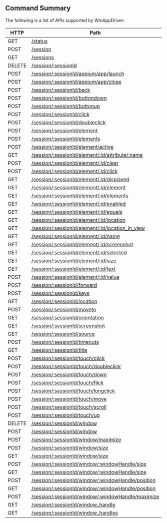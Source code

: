 ## Command Summary

The following is a list of APIs supported by WinAppDriver:

| HTTP   	| Path                                                                              	|
|--------	|-----------------------------------------------------------------------------------	|
| GET    	| [/status                                           ](./../Tests/WebDriverAPI/Status.cs)                 	|
| POST   	| [/session                                          ](./../Tests/WebDriverAPI/Session.cs)                	|
| GET    	| [/sessions                                         ](./../Tests/WebDriverAPI/Sessions.cs)               	|
| DELETE 	| [/session/:sessionId                               ](./../Tests/WebDriverAPI/Session.cs)                	|
| POST   	| [/session/:sessionId/appium/app/launch             ](./../Tests/WebDriverAPI/AppiumAppLaunch.cs)        	|
| POST   	| [/session/:sessionId/appium/app/close              ](./../Tests/WebDriverAPI/AppiumAppClose.cs)         	|
| POST   	| [/session/:sessionId/back                          ](./../Tests/WebDriverAPI/Back.cs)                   	|
| POST   	| [/session/:sessionId/buttondown                    ](./../Tests/WebDriverAPI/Mouse.cs)                  	|
| POST   	| [/session/:sessionId/buttonup                      ](./../Tests/WebDriverAPI/Mouse.cs)                  	|
| POST   	| [/session/:sessionId/click                         ](./../Tests/WebDriverAPI/Mouse.cs)                  	|
| POST   	| [/session/:sessionId/doubleclick                   ](./../Tests/WebDriverAPI/Mouse.cs)                  	|
| POST   	| [/session/:sessionId/element                       ](./../Tests/WebDriverAPI/Element.cs)                	|
| POST   	| [/session/:sessionId/elements                      ](./../Tests/WebDriverAPI/Elements.cs)               	|
| POST   	| [/session/:sessionId/element/active                ](./../Tests/WebDriverAPI/ElementActive.cs)          	|
| GET    	| [/session/:sessionId/element/:id/attribute/:name   ](./../Tests/WebDriverAPI/ElementAttribute.cs)       	|
| POST   	| [/session/:sessionId/element/:id/clear             ](./../Tests/WebDriverAPI/ElementClear.cs)           	|
| POST   	| [/session/:sessionId/element/:id/click             ](./../Tests/WebDriverAPI/ElementClick.cs)           	|
| GET    	| [/session/:sessionId/element/:id/displayed         ](./../Tests/WebDriverAPI/ElementDisplayed.cs)       	|
| GET    	| [/session/:sessionId/element/:id/element           ](./../Tests/WebDriverAPI/ElementElement.cs)         	|
| GET    	| [/session/:sessionId/element/:id/elements          ](./../Tests/WebDriverAPI/ElementElements.cs)        	|
| GET    	| [/session/:sessionId/element/:id/enabled           ](./../Tests/WebDriverAPI/ElementEnabled.cs)         	|
| GET    	| [/session/:sessionId/element/:id/equals            ](./../Tests/WebDriverAPI/ElementEquals.cs)          	|
| GET    	| [/session/:sessionId/element/:id/location          ](./../Tests/WebDriverAPI/ElementLocation.cs)        	|
| GET    	| [/session/:sessionId/element/:id/location_in_view  ](./../Tests/WebDriverAPI/ElementLocationInView.cs)  	|
| GET    	| [/session/:sessionId/element/:id/name              ](./../Tests/WebDriverAPI/ElementName.cs)            	|
| GET    	| [/session/:sessionId/element/:id/screenshot        ](./../Tests/WebDriverAPI/Screenshot.cs)             	|
| GET    	| [/session/:sessionId/element/:id/selected          ](./../Tests/WebDriverAPI/ElementSelected.cs)        	|
| GET    	| [/session/:sessionId/element/:id/size              ](./../Tests/WebDriverAPI/ElementSize.cs)            	|
| GET    	| [/session/:sessionId/element/:id/text              ](./../Tests/WebDriverAPI/ElementText.cs)            	|
| POST   	| [/session/:sessionId/element/:id/value             ](./../Tests/WebDriverAPI/ElementSendKeys.cs)        	|
| POST   	| [/session/:sessionId/forward                       ](./../Tests/WebDriverAPI/Forward.cs)                	|
| POST   	| [/session/:sessionId/keys                          ](./../Tests/WebDriverAPI/SendKeys.cs)               	|
| GET    	| [/session/:sessionId/location                      ](./../Tests/WebDriverAPI/Location.cs)               	|
| POST   	| [/session/:sessionId/moveto                        ](./../Tests/WebDriverAPI/Mouse.cs)                  	|
| GET    	| [/session/:sessionId/orientation                   ](./../Tests/WebDriverAPI/Orientation.cs)            	|
| GET    	| [/session/:sessionId/screenshot                    ](./../Tests/WebDriverAPI/Screenshot.cs)             	|
| GET    	| [/session/:sessionId/source                        ](./../Tests/WebDriverAPI/Source.cs)                 	|
| POST   	| [/session/:sessionId/timeouts                      ](./../Tests/WebDriverAPI/Timeouts.cs)               	|
| GET    	| [/session/:sessionId/title                         ](./../Tests/WebDriverAPI/Title.cs)                  	|
| POST   	| [/session/:sessionId/touch/click                   ](./../Tests/WebDriverAPI/TouchClick.cs)             	|
| POST   	| [/session/:sessionId/touch/doubleclick             ](./../Tests/WebDriverAPI/TouchDoubleClick.cs)       	|
| POST   	| [/session/:sessionId/touch/down                    ](./../Tests/WebDriverAPI/TouchDownMoveUp.cs)        	|
| POST   	| [/session/:sessionId/touch/flick                   ](./../Tests/WebDriverAPI/TouchFlick.cs)             	|
| POST   	| [/session/:sessionId/touch/longclick               ](./../Tests/WebDriverAPI/TouchLongClick.cs)         	|
| POST   	| [/session/:sessionId/touch/move                    ](./../Tests/WebDriverAPI/TouchDownMoveUp.cs)        	|
| POST   	| [/session/:sessionId/touch/scroll                  ](./../Tests/WebDriverAPI/TouchScroll.cs)            	|
| POST   	| [/session/:sessionId/touch/up                      ](./../Tests/WebDriverAPI/TouchDownMoveUp.cs)        	|
| DELETE 	| [/session/:sessionId/window                        ](./../Tests/WebDriverAPI/Window.cs)                 	|
| POST   	| [/session/:sessionId/window                        ](./../Tests/WebDriverAPI/Window.cs)                 	|
| POST   	| [/session/:sessionId/window/maximize               ](./../Tests/WebDriverAPI/Window.cs)                 	|
| POST   	| [/session/:sessionId/window/size                   ](./../Tests/WebDriverAPI/Window.cs)                 	|
| GET    	| [/session/:sessionId/window/size                   ](./../Tests/WebDriverAPI/Window.cs)                 	|
| POST   	| [/session/:sessionId/window/:windowHandle/size     ](./../Tests/WebDriverAPI/Window.cs)                 	|
| GET    	| [/session/:sessionId/window/:windowHandle/size     ](./../Tests/WebDriverAPI/Window.cs)                 	|
| POST   	| [/session/:sessionId/window/:windowHandle/position ](./../Tests/WebDriverAPI/Window.cs)                 	|
| GET    	| [/session/:sessionId/window/:windowHandle/position ](./../Tests/WebDriverAPI/Window.cs)                 	|
| POST   	| [/session/:sessionId/window/:windowHandle/maximize ](./../Tests/WebDriverAPI/Window.cs)                 	|
| GET    	| [/session/:sessionId/window_handle                 ](./../Tests/WebDriverAPI/Window.cs)                 	|
| GET    	| [/session/:sessionId/window_handles                ](./../Tests/WebDriverAPI/Window.cs)                 	|
